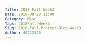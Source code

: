 ```yaml
---
Title: 2018 Fall Week3
Date: 2018-09-28 11:00
Category: Misc
Tags: 2018Fall-Week3
Slug: 2018-Fall-Project-Blog-Week3
Author: 40423146
---
```




<!-- PELICAN_END_SUMMARY -->